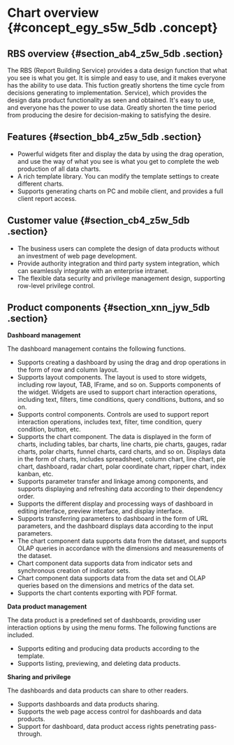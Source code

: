 # Chart overview {#concept_egy_s5w_5db .concept}

## RBS overview {#section_ab4_z5w_5db .section}

The RBS \(Report Building Service\) provides a data design function that what you see is what you get. It is simple and easy to use, and it makes everyone has the ability to use data. This fuction greatly shortens the time cycle from decisions generating to implementation. Service\), which provides the design data product functionality as seen and obtained. It's easy to use, and everyone has the power to use data. Greatly shorten the time period from producing the desire for decision-making to satisfying the desire.

## Features {#section_bb4_z5w_5db .section}

-   Powerful widgets fiter and display the data by using the drag operation, and use the way of what you see is what you get to complete the web production of all data charts.
-   A rich template library. You can modify the template settings to create different charts.
-   Supports generating charts on PC and mobile client, and provides a full client report access.

## Customer value {#section_cb4_z5w_5db .section}

-   The business users can complete the design of data products without an investment of web page development.
-   Provide authority integration and third party system integration, which can seamlessly integrate with an enterprise intranet.
-   The flexible data security and privilege management design, supporting row-level privilege control.

## Product components {#section_xnn_jyw_5db .section}

**Dashboard management**

The dashboard management contains the following functions.

-   Supports creating a dashboard by using the drag and drop operations in the form of row and column layout.
-   Supports layout components. The layout is used to store widgets, including row layout, TAB, IFrame, and so on. Supports components of the widget. Widgets are used to support chart interaction operations, including text, filters, time conditions, query conditions, buttons, and so on.
-   Supports control components. Controls are used to support report interaction operations, includes text, filter, time condition, query condition, button, etc.
-   Supports the chart component. The data is displayed in the form of charts, including tables, bar charts, line charts, pie charts, gauges, radar charts, polar charts, funnel charts, card charts, and so on. Displays data in the form of charts, includes spreadsheet, column chart, line chart, pie chart, dashboard, radar chart, polar coordinate chart, ripper chart, index kanban, etc.
-   Supports parameter transfer and linkage among components, and supports displaying and refreshing data according to their dependency order.
-   Supports the different display and processing ways of dashboard in editing interface, preview interface, and display interface.
-   Supports transferring parameters to dashboard in the form of URL parameters, and the dashboard displays data according to the input parameters.
-   The chart component data supports data from the dataset, and supports OLAP queries in accordance with the dimensions and measurements of the dataset.
-   Chart component data supports data from indicator sets and synchronous creation of indicator sets.
-   Chart component data supports data from the data set and OLAP queries based on the dimensions and metrics of the data set.
-   Supports the chart contents exporting with PDF format.

**Data product management**

The data product is a predefined set of dashboards, providing user interaction options by using the menu forms. The following functions are included.

-   Supports editing and producing data products according to the template.
-   Supports listing, previewing, and deleting data products.

**Sharing and privilege**

The dashboards and data products can share to other readers.

-   Supports dashboards and data products sharing.
-   Supports the web page access control for dashboards and data products.
-   Support for dashboard, data product access rights penetrating pass-through.

